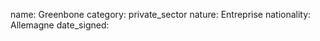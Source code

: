 name: Greenbone
category: private_sector
nature:  Entreprise
nationality: Allemagne
date_signed:
    